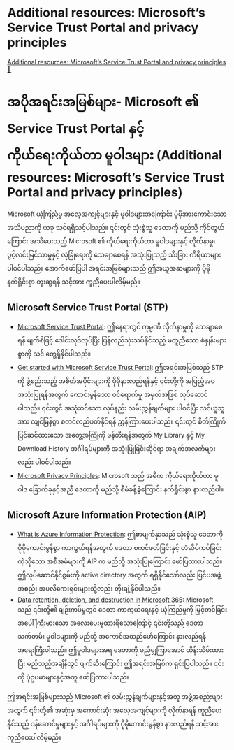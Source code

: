 # Additional resources: Microsoft’s Service Trust Portal and privacy principles

[Additional resources: Microsoft’s Service Trust Portal and privacy principles 🔗](https://www.coursera.org/learn/microsoft-sc-900-exam-preparation-and-practice/supplement/1h6I4/additional-resources-microsofts-service-trust-portal-and-privacy-principles)

# အပိုအရင်းအမြစ်များ- Microsoft ၏ Service Trust Portal နှင့် ကိုယ်ရေးကိုယ်တာ မူဝါဒများ (Additional resources: Microsoft’s Service Trust Portal and privacy principles)

Microsoft ယုံကြည်မှု အလေ့အကျင့်များနှင့် မူဝါဒများအကြောင်း ပိုမိုအားကောင်းသော အသိပညာကို ယခု သင်ရရှိသင့်ပါသည်။ ၎င်းတွင် သုံးစွဲသူ ဒေတာကို မည်သို့ ကိုင်တွယ်ကြောင်း အသိပေးသည့် Microsoft ၏ ကိုယ်ရေးကိုယ်တာ မူဝါဒများနှင့် လိုက်နာမှု၊ ပွင့်လင်းမြင်သာမှုနှင့် လုံခြုံရေးကို သေချာစေရန် အသုံးပြုသည့် သီးခြား ကိရိယာများ ပါဝင်ပါသည်။ အောက်ဖော်ပြပါ အရင်းအမြစ်များသည် ဤအယူအဆများကို ပိုမိုနက်ရှိုင်းစွာ တူးဆွရန် သင့်အား ကူညီပေးပါလိမ့်မည်။

## Microsoft Service Trust Portal (STP)

- [Microsoft Service Trust Portal](https://servicetrust.microsoft.com/): ဤနေရာတွင် ကုမ္ပဏီ လိုက်နာမှုကို သေချာစေရန် မျက်စိဖြင့် ဒေါင်းလုဒ်လုပ်ပြီး ပြန်လည်သုံးသပ်နိုင်သည့် မတူညီသော စံနှုန်းများစွာကို သင် တွေ့ရှိနိုင်ပါသည်။
- [Get started with Microsoft Service Trust Portal](https://learn.microsoft.com/en-us/compliance/regulatory/get-started-service-trust-portal): ဤအရင်းအမြစ်သည် STP ကို ဖွဲ့စည်းသည့် အစိတ်အပိုင်းများကို ပိုမိုနားလည်ရန်နှင့် ၎င်းတို့ကို အပြည့်အဝ အသုံးပြုရန်အတွက် ကောင်းမွန်သော ဝင်ရောက်မှု အမှတ်အဖြစ် လုပ်ဆောင်ပါသည်။ ၎င်းတွင် အသုံးဝင်သော လုပ်နည်း လမ်းညွှန်ချက်များ ပါဝင်ပြီး သင်ယူသူအား လျင်မြန်စွာ စတင်လည်ပတ်နိုင်ရန် ညွှန်ကြားပေးပါသည်။ ၎င်းတွင် စိတ်ကြိုက်ပြင်ဆင်ထားသော အတွေ့အကြုံကို ဖန်တီးရန်အတွက် My Library နှင့် My Download History အင်္ဂါရပ်များကို အသုံးပြုခြင်းဆိုင်ရာ အချက်အလက်များလည်း ပါဝင်ပါသည်။
- [Microsoft Privacy Principles](https://privacy.microsoft.com/en-us/privacyprinciples): Microsoft သည် အဓိက ကိုယ်ရေးကိုယ်တာ မူဝါဒ ခြောက်ခုနှင့်အညီ ဒေတာကို မည်သို့ စီမံခန့်ခွဲကြောင်း နက်ရှိုင်းစွာ နားလည်ပါ။

## Microsoft Azure Information Protection (AIP)

- [What is Azure Information Protection](https://learn.microsoft.com/en-us/azure/information-protection/what-is-information-protection): ဤစာမျက်နှာသည် သုံးစွဲသူ ဒေတာကို ပိုမိုကောင်းမွန်စွာ ကာကွယ်ရန်အတွက် ဒေတာ စကင်ဖတ်ခြင်းနှင့် တံဆိပ်ကပ်ခြင်းကဲ့သို့သော အစီအမံများကို AIP က မည်သို့ အသုံးပြုကြောင်း ဖော်ပြထားပါသည်။ ဤလုပ်ဆောင်နိုင်စွမ်းကို active directory အတွက် ရရှိနိုင်သော်လည်း ပြင်ပအဖွဲ့အစည်း အပလီကေးရှင်းများသို့လည်း တိုးချဲ့နိုင်ပါသည်။
- [Data retention, deletion, and destruction in Microsoft 365](https://learn.microsoft.com/en-us/microsoft-365/compliance/data-retention-deletion-destruction): Microsoft သည် ၎င်းတို့၏ ချဉ်းကပ်မှုတွင် ဒေတာ ကာကွယ်ရေးနှင့် ယုံကြည်မှုကို မြှင့်တင်ခြင်းအပေါ် ကြီးမားသော အလေးပေးမှုထားရှိသောကြောင့် ၎င်းတို့သည် ဒေတာ သက်တမ်း မူဝါဒများကို မည်သို့ အကောင်အထည်ဖော်ကြောင်း နားလည်ရန် အရေးကြီးပါသည်။ ဤမူဝါဒများအရ ဒေတာကို မည်မျှကြာအောင် ထိန်းသိမ်းထားပြီး မည်သည့်အချိန်တွင် ဖျက်ဆီးကြောင်း ဤအရင်းအမြစ်က ရှင်းပြပါသည်။ ၎င်းကို ပုံဥပမာများနှင့်အတူ ဖော်ပြထားပါသည်။

ဤအရင်းအမြစ်များသည် Microsoft ၏ လမ်းညွှန်ချက်များနှင့်အတူ အဖွဲ့အစည်းများအတွက် ၎င်းတို့၏ အဆုံးမှ အကောင်းဆုံး အလေ့အကျင့်များကို လိုက်နာရန် ကူညီပေးနိုင်သည့် ဝန်ဆောင်မှုများနှင့် အင်္ဂါရပ်များကို ပိုမိုကောင်းမွန်စွာ နားလည်ရန် သင့်အား ကူညီပေးပါလိမ့်မည်။
